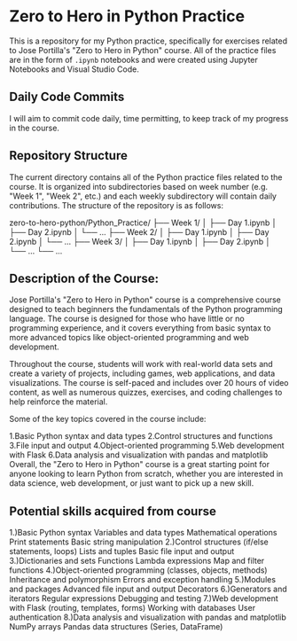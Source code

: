 # Zero to Hero in Python Practice

This is a repository for my Python practice, specifically for exercises related to Jose Portilla's "Zero to Hero in Python" course. All of the practice files are in the form of `.ipynb` notebooks and were created using Jupyter Notebooks and Visual Studio Code.

## Daily Code Commits

I will aim to commit code daily, time permitting, to keep track of my progress in the course.

## Repository Structure

The current directory contains all of the Python practice files related to the course. It is organized into subdirectories based on week number (e.g. "Week 1", "Week 2", etc.) and each weekly subdirectory will contain daily contributions. The structure of the repository is as follows:

zero-to-hero-python/Python_Practice/
├── Week 1/
│ ├── Day 1.ipynb
│ ├── Day 2.ipynb
│ └── ...
├── Week 2/
│ ├── Day 1.ipynb
│ ├── Day 2.ipynb
│ └── ...
├── Week 3/
│ ├── Day 1.ipynb
│ ├── Day 2.ipynb
│ └── ...
└── ...

## Description of the Course:

Jose Portilla's "Zero to Hero in Python" course is a comprehensive course designed to teach beginners the fundamentals of the Python programming language. The course is designed for those who have little or no programming experience, and it covers everything from basic syntax to more advanced topics like object-oriented programming and web development.

Throughout the course, students will work with real-world data sets and create a variety of projects, including games, web applications, and data visualizations. The course is self-paced and includes over 20 hours of video content, as well as numerous quizzes, exercises, and coding challenges to help reinforce the material.

Some of the key topics covered in the course include:

1.Basic Python syntax and data types
2.Control structures and functions
3.File input and output
4.Object-oriented programming
5.Web development with Flask
6.Data analysis and visualization with pandas and matplotlib
Overall, the "Zero to Hero in Python" course is a great starting point for anyone looking to learn Python from scratch, whether you are interested in data science, web development, or just want to pick up a new skill.


## Potential skills acquired from course

1.)Basic Python syntax
Variables and data types
Mathematical operations
Print statements
Basic string manipulation
2.)Control structures (if/else statements, loops)
Lists and tuples
Basic file input and output
3.)Dictionaries and sets
Functions
Lambda expressions
Map and filter functions
4.)Object-oriented programming (classes, objects, methods)
Inheritance and polymorphism
Errors and exception handling
5.)Modules and packages
Advanced file input and output
Decorators
6.)Generators and iterators
Regular expressions
Debugging and testing
7.)Web development with Flask (routing, templates, forms)
Working with databases
User authentication
8.)Data analysis and visualization with pandas and matplotlib
NumPy arrays
Pandas data structures (Series, DataFrame)
